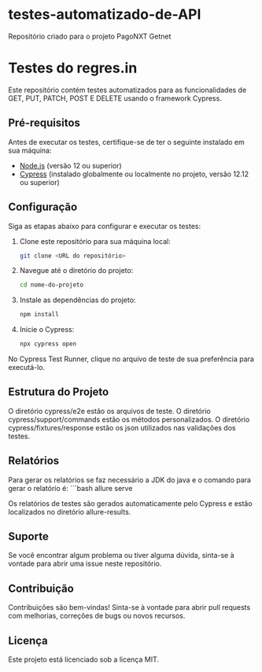 # testes-automatizado-de-API
Repositório criado para o projeto PagoNXT Getnet


# Testes do regres.in

Este repositório contém testes automatizados para as funcionalidades de GET, PUT, PATCH, POST E DELETE usando o framework Cypress.

## Pré-requisitos

Antes de executar os testes, certifique-se de ter o seguinte instalado em sua máquina:

- [Node.js](https://nodejs.org) (versão 12 ou superior)
- [Cypress](https://www.cypress.io) (instalado globalmente ou localmente no projeto, versão 12.12 ou superior)

## Configuração

Siga as etapas abaixo para configurar e executar os testes:

1. Clone este repositório para sua máquina local:

   ```bash
   git clone <URL do repositório>

2. Navegue até o diretório do projeto:
    
    ```bash
    cd nome-do-projeto

3. Instale as dependências do projeto:
   
    ```bash
    npm install

4. Inicie o Cypress:
    ```bash
    npx cypress open

No Cypress Test Runner, clique no arquivo de teste de sua preferência para executá-lo.

## Estrutura do Projeto
O diretório cypress/e2e estão os arquivos de teste.
O diretório cypress/support/commands estão os métodos personalizados.
O diretório cypress/fixtures/response estão os json utilizados nas validações dos testes.

## Relatórios
Para gerar os relatórios se faz necessário a JDK do java e o comando para gerar o relatório é:
    ```bash
    allure serve

Os relatórios de testes são gerados automaticamente pelo Cypress e estão localizados no diretório allure-results.



## Suporte
Se você encontrar algum problema ou tiver alguma dúvida, sinta-se à vontade para abrir uma issue neste repositório.

## Contribuição
Contribuições são bem-vindas! Sinta-se à vontade para abrir pull requests com melhorias, correções de bugs ou novos recursos.

## Licença
Este projeto está licenciado sob a licença MIT.